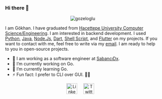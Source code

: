 ### Hi there 👋

<p align="center"> <img src="https://komarev.com/ghpvc/?username=gozeloglu" alt="gozeloglu" /> </p>

I am Gökhan. I have graduated from [Hacettepe University Computer Science/Engineering](https://www.cs.hacettepe.edu.tr). I am interested in backend development. I used [Python](https://github.com/python), [Java](https://www.java.com/tr/download/), [Node.Js](https://github.com/nodejs), [Dart](https://github.com/dart-lang), [Shell Script](https://www.shellscript.sh/), and [Flutter](https://github.com/flutter/flutter) on my projects. If you want to contact with me, feel free to write via my [email](gozeloglu@gmail.com). I am ready to help to you in open-source projects.

- :dart: I am working as a software engineer at [SabancıDx](https://www.sabancidx.com). 
- 🔭 I’m currently working on Go.
- 🌱 I’m currently learning Go.
- ⚡ Fun fact: I prefer to CLI over GUI. :man_shrugging:
<!--- 🌱 I’m currently learning Shell Script.
- 🤔 I’m looking for help with blockchain and distributed systems..-->


<p align="center">
<a href="https://www.linkedin.com/in/gokhanozeloglu/"><img alt="LinkedIn" width="35" height="35" src="https://image.flaticon.com/icons/svg/174/174857.svg"></a>
&nbsp;&nbsp;&nbsp;
<a href="https://twitter.com/gozeloglu4835"><img alt="Twitter" width="35" height="35" src="https://image.flaticon.com/icons/svg/733/733579.svg"></a>
&nbsp;&nbsp;&nbsp;

<!--
**gozeloglu/gozeloglu** is a ✨ _special_ ✨ repository because its `README.md` (this file) appears on your GitHub profile.

Here are some ideas to get you started:

- 🔭 I’m currently working on ...
- 🌱 I’m currently learning ...
- 👯 I’m looking to collaborate on ...
- 🤔 I’m looking for help with ...
- 💬 Ask me about ...
- 📫 How to reach me: ...
- 😄 Pronouns: ...
- ⚡ Fun fact: ...
-->
